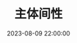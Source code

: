---
title: 主体间性
date: 2023-08-09 22:00:00
permalink: /精神分析/主体间性/
categories:
- 哲学
- 精神分析
tags:
- 主体间性
---